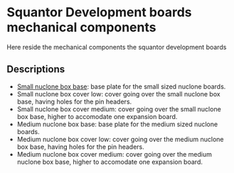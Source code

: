 # Squantor Development boards mechanical components
Here reside the mechanical components the squantor development boards
## Descriptions
* [Small nuclone box base](small_nuclone_base_plate/): base plate for the small sized nuclone boards.
* Small nuclone box cover low: cover going over the small nuclone box base, having holes for the pin headers.
* Small nuclone box cover medium: cover going over the small nuclone box base, higher to accomodate one expansion board.
* Medium nuclone box base: base plate for the medium sized nuclone boards.
* Medium nuclone box cover low: cover going over the medium nuclone box base, having holes for the pin headers.
* Medium nuclone box cover medium: cover going over the medium nuclone box base, higher to accomodate one expansion board.


